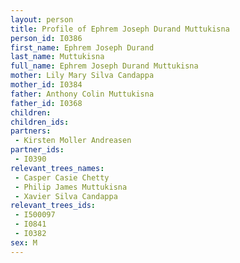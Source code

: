 ```yaml
---
layout: person
title: Profile of Ephrem Joseph Durand Muttukisna
person_id: I0386
first_name: Ephrem Joseph Durand
last_name: Muttukisna
full_name: Ephrem Joseph Durand Muttukisna
mother: Lily Mary Silva Candappa
mother_id: I0384
father: Anthony Colin Muttukisna
father_id: I0368
children:
children_ids:
partners:
 - Kirsten Moller Andreasen
partner_ids:
 - I0390
relevant_trees_names:
 - Casper Casie Chetty
 - Philip James Muttukisna
 - Xavier Silva Candappa
relevant_trees_ids:
 - I500097
 - I0841
 - I0382
sex: M
---
```


